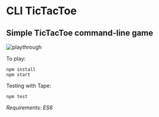 # CLI TicTacToe

## Simple TicTacToe command-line game

![playthrough](http://i.imgur.com/02jAI8o.gif)

To play:

```
npm install
npm start
```

Testing with Tape:
```
npm test
```

*Requirements: ES6*
